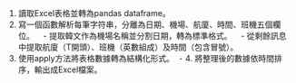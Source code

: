 1. 讀取Excel表格並轉為pandas dataframe。 
2. 寫一個函數解析每筆字符串，分離為日期、機場、航廈、時間、班機五個欄位。 
  - 提取韓文作為機場名稱並分割日期，轉為標準格式。 
  - 從剩餘訊息中提取航廈（T開頭）、班機（英數組成）及時間（包含冒號）。 
3. 使用apply方法將表格數據轉為結構化形式。 
	⁃	4. 將整理後的數據依時間排序，輸出成Excel檔案。 
